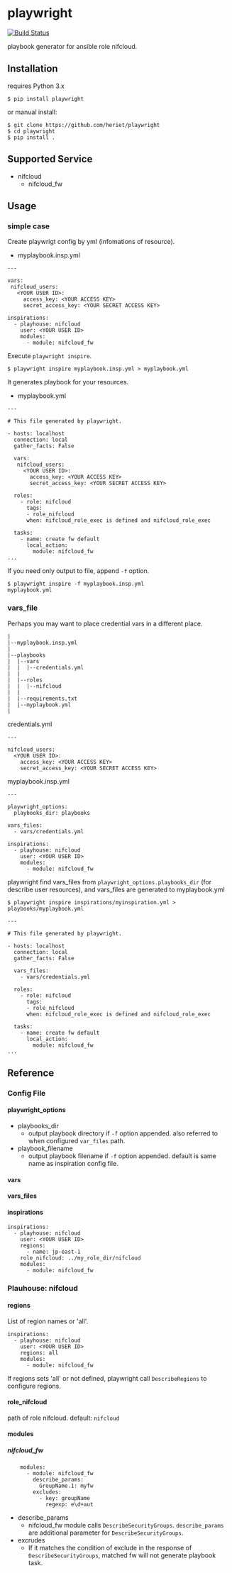 # playwright

[![Build Status](https://travis-ci.org/heriet/playwright.svg?branch=master)](https://travis-ci.org/heriet/playwright)

playbook generator for ansible role nifcloud.

## Installation

requires Python 3.x

```
$ pip install playwright
```

or manual install:

```
$ git clone https://github.com/heriet/playwright
$ cd playwright
$ pip install .
```

## Supported Service

- nifcloud
  - nifcloud_fw

## Usage

### simple case

Create playwrigt config by yml (infomations of resource).


- myplaybook.insp.yml

```
---

vars:
 nifcloud_users:
   <YOUR USER ID>:
     access_key: <YOUR ACCESS KEY>
     secret_access_key: <YOUR SECRET ACCESS KEY>

inspirations:
  - playhouse: nifcloud
    user: <YOUR USER ID>
    modules:
      - module: nifcloud_fw
```

Execute `playwright inspire`.

```
$ playwright inspire myplaybook.insp.yml > myplaybook.yml
```

It generates playbook for your resources.

- myplaybook.yml

```
---

# This file generated by playwright.

- hosts: localhost
  connection: local
  gather_facts: False

  vars:
   nifcloud_users:
     <YOUR USER ID>:
       access_key: <YOUR ACCESS KEY>
       secret_access_key: <YOUR SECRET ACCESS KEY>

  roles:
    - role: nifcloud
      tags:
      - role_nifcloud
      when: nifcloud_role_exec is defined and nifcloud_role_exec

  tasks:
    - name: create fw default
      local_action:
        module: nifcloud_fw
...
```

If you need only output to file, append `-f` option. 

```
$ playwright inspire -f myplaybook.insp.yml
myplaybook.yml
```

### vars_file

Perhaps you may want to place credential vars in a different place.

```
|
|--myplaybook.insp.yml
|
|--playbooks
|  |--vars
|  |  |--credentials.yml
|  |
|  |--roles
|  |  |--nifcloud
|  |
|  |--requirements.txt
|  |--myplaybook.yml
|
```

credentials.yml

```
---

nifcloud_users:
  <YOUR USER ID>:
    access_key: <YOUR ACCESS KEY>
    secret_access_key: <YOUR SECRET ACCESS KEY>
```

myplaybook.insp.yml
```
---

playwright_options:
  playbooks_dir: playbooks

vars_files:
  - vars/credentials.yml

inspirations:
  - playhouse: nifcloud
    user: <YOUR USER ID>
    modules:
      - module: nifcloud_fw
```

playwright find vars_files from `playwright_options.playbooks_dir` (for describe user resources), and vars_files are generated to myplaybook.yml

```
$ playwright inspire inspirations/myinspiration.yml > playbooks/myplaybook.yml
```

```
---

# This file generated by playwright.

- hosts: localhost
  connection: local
  gather_facts: False

  vars_files:
    - vars/credentials.yml

  roles:
    - role: nifcloud
      tags:
      - role_nifcloud
      when: nifcloud_role_exec is defined and nifcloud_role_exec

  tasks:
    - name: create fw default
      local_action:
        module: nifcloud_fw
...
```

## Reference

### Config File

#### playwright_options

- playbooks_dir
  - output playbook directory if `-f` option appended. also referred to when configured `var_files` path.
- playbook_filename
  - output playbook filename if `-f` option appended. default is same name as inspiration config file.

#### vars

#### vars_files

#### inspirations

```
inspirations:
  - playhouse: nifcloud
    user: <YOUR USER ID>
    regions:
      - name: jp-east-1
    role_nifcloud: ../my_role_dir/nifcloud
    modules:
      - module: nifcloud_fw
```

### Plauhouse: nifcloud

#### regions

List of region names or 'all'.

```
inspirations:
  - playhouse: nifcloud
    user: <YOUR USER ID>
    regions: all
    modules:
      - module: nifcloud_fw
```

If regions sets 'all' or not defined, playwright call `DescribeRegions` to configure regions.

#### role_nifcloud

path of role nifcloud. default: `nifcloud`

#### modules

##### nifcloud_fw

```
    modules:
      - module: nifcloud_fw
        describe_params:
          GroupName.1: myfw
        excludes:
          - key: groupName
            regexp: e\d+aut
```

- describe_params
  - nifcloud_fw module calls `DescribeSecurityGroups`. `describe_params` are additional parameter for `DescribeSecurityGroups`.
- excrudes
  - If it matches the condition of exclude in the response of `DescribeSecurityGroups`, matched fw will not generate playbook task.